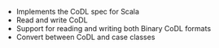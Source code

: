 - Implements the CoDL spec for Scala
- Read and write CoDL
- Support for reading and writing both Binary CoDL formats
- Convert between CoDL and case classes
